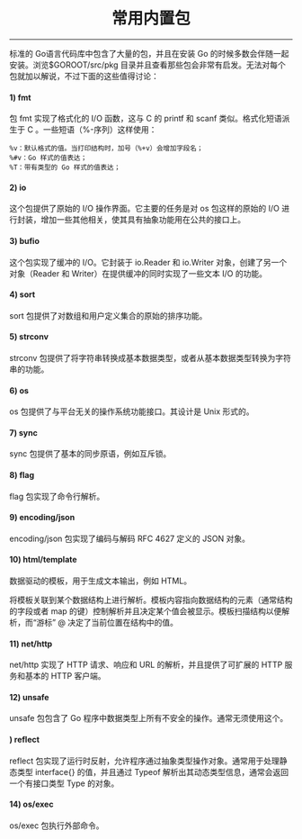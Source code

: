 <center><h1>常用内置包</h1></center>

---

标准的 Go语言代码库中包含了大量的包，并且在安装 Go 的时候多数会伴随一起安装。浏览$GOROOT/src/pkg 目录并且查看那些包会非常有启发。无法对每个包就加以解说，不过下面的这些值得讨论：

#### 1) fmt
包 fmt 实现了格式化的 I/O 函数，这与 C 的 printf 和 scanf 类似。格式化短语派生于 C 。一些短语（%-序列）这样使用：
```
%v：默认格式的值。当打印结构时，加号（%+v）会增加字段名；
%#v：Go 样式的值表达；
%T：带有类型的 Go 样式的值表达；
```
#### 2) io
这个包提供了原始的 I/O 操作界面。它主要的任务是对 os 包这样的原始的 I/O 进行封装，增加一些其他相关，使其具有抽象功能用在公共的接口上。

#### 3) bufio
这个包实现了缓冲的 I/O。它封装于 io.Reader 和 io.Writer 对象，创建了另一个对象（Reader 和 Writer）在提供缓冲的同时实现了一些文本 I/O 的功能。

#### 4) sort
sort 包提供了对数组和用户定义集合的原始的排序功能。

#### 5) strconv
strconv 包提供了将字符串转换成基本数据类型，或者从基本数据类型转换为字符串的功能。

#### 6) os
os 包提供了与平台无关的操作系统功能接口。其设计是 Unix 形式的。

#### 7) sync
sync 包提供了基本的同步原语，例如互斥锁。

#### 8) flag
flag 包实现了命令行解析。

#### 9) encoding/json
encoding/json 包实现了编码与解码 RFC 4627 定义的 JSON 对象。

#### 10) html/template
数据驱动的模板，用于生成文本输出，例如 HTML。

将模板关联到某个数据结构上进行解析。模板内容指向数据结构的元素（通常结构的字段或者 map 的键）控制解析并且决定某个值会被显示。模板扫描结构以便解析，而“游标” @ 决定了当前位置在结构中的值。

#### 11) net/http
net/http 实现了 HTTP 请求、响应和 URL 的解析，并且提供了可扩展的 HTTP 服务和基本的 HTTP 客户端。

#### 12) unsafe
unsafe 包包含了 Go 程序中数据类型上所有不安全的操作。通常无须使用这个。

#### ) reflect
reflect 包实现了运行时反射，允许程序通过抽象类型操作对象。通常用于处理静态类型 interface{} 的值，并且通过 Typeof 解析出其动态类型信息，通常会返回一个有接口类型 Type 的对象。

#### 14) os/exec
os/exec 包执行外部命令。

